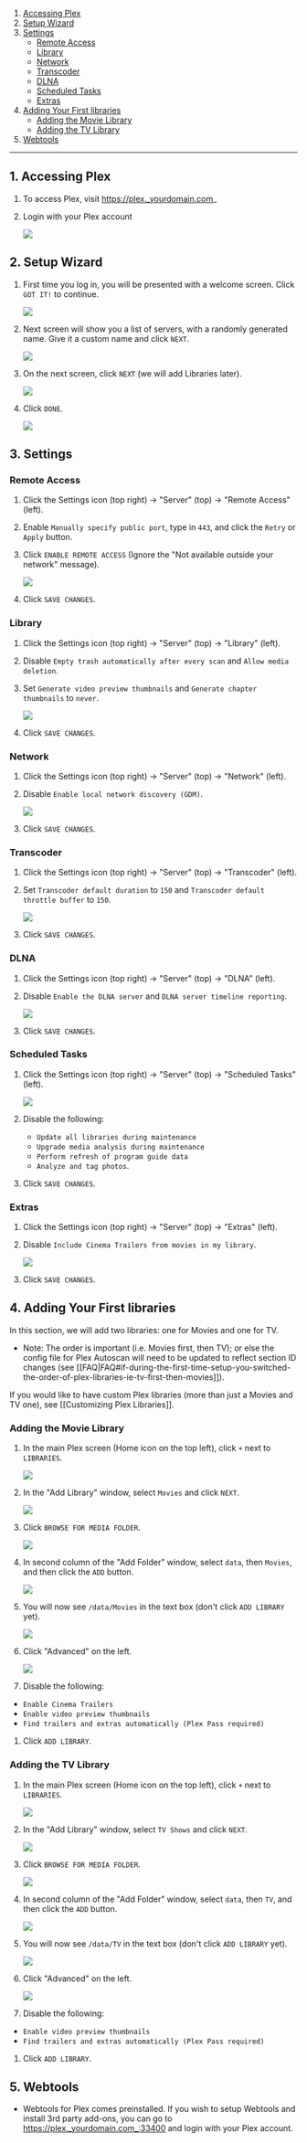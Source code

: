 <!-- TOC depthFrom:1 depthTo:6 withLinks:1 updateOnSave:0 orderedList:0 -->

1. [Accessing Plex](#1-accessing-plex)
2. [Setup Wizard](#2-setup-wizard)
3. [Settings](#3-settings)
	- [Remote Access](#remote-access)
	- [Library](#library)
	- [Network](#network)
	- [Transcoder](#transcoder)
	- [DLNA](#dlna)
	- [Scheduled Tasks](#scheduled-tasks)
	- [Extras](#extras)
4. [Adding Your First libraries](#4-adding-your-first-libraries)
	- [Adding the Movie Library](#adding-the-movie-library)
	- [Adding the TV Library](#adding-the-tv-library)
5. [Webtools](#5-webtools)

<!-- /TOC -->

---

## 1. Accessing Plex

1. To access Plex, visit https://plex._yourdomain.com_

2. Login with your Plex account

    ![](https://i.imgur.com/KMVu05O.png)

## 2. Setup Wizard

1. First time you log in, you will be presented with a welcome screen. Click `GOT IT!` to continue.

    ![](https://i.imgur.com/CTG955C.png)

1. Next screen will show you a list of servers, with a randomly generated name. Give it a custom name and click `NEXT`.

    ![](https://i.imgur.com/soGxdGm.png)

1. On the next screen, click `NEXT` (we will add Libraries later).

    ![](https://i.imgur.com/OQxsJd1.png)

1. Click `DONE`.

    ![](https://i.imgur.com/uRr3o61.png)


## 3. Settings

### Remote Access

1. Click the Settings icon (top right) -> "Server" (top) -> "Remote Access" (left).

1. Enable `Manually specify public port`, type in `443`, and click the `Retry` or `Apply` button.

1. Click `ENABLE REMOTE ACCESS` (Ignore the "Not available outside your network" message).

    ![](http://i.imgur.com/tq7dzAa.png)

1. Click `SAVE CHANGES`.


### Library

1. Click the Settings icon (top right) -> "Server" (top) -> "Library" (left).
1. Disable `Empty trash automatically after every scan` and `Allow media deletion`.
2. Set `Generate video preview thumbnails` and `Generate chapter thumbnails` to `never`.

    ![](http://i.imgur.com/D82n8vh.png)

1. Click `SAVE CHANGES`.

### Network

1. Click the Settings icon (top right) -> "Server" (top) -> "Network" (left).
2. Disable `Enable local network discovery (GDM)`.

    ![](http://i.imgur.com/nQXDIUz.png)

1. Click `SAVE CHANGES`.


### Transcoder

1. Click the Settings icon (top right) -> "Server" (top) -> "Transcoder" (left).
2. Set `Transcoder default duration` to `150` and `Transcoder default throttle buffer` to `150`.

    ![](https://i.imgur.com/ia8MjvR.png)

1. Click `SAVE CHANGES`.


### DLNA

1. Click the Settings icon (top right) -> "Server" (top) -> "DLNA" (left).

1. Disable `Enable the DLNA server` and `DLNA server timeline reporting`.


    ![](http://i.imgur.com/CLGqMQx.png)

1. Click `SAVE CHANGES`.


### Scheduled Tasks

1. Click the Settings icon (top right) -> "Server" (top) -> "Scheduled Tasks" (left).

    ![](http://i.imgur.com/tjotG75.png)

2. Disable the following:
    - `Update all libraries during maintenance`
    - `Upgrade media analysis during maintenance`
    - `Perform refresh of program guide data`
    - `Analyze and tag photos`.


3. Click `SAVE CHANGES`.


### Extras

1. Click the Settings icon (top right) -> "Server" (top) -> "Extras" (left).

1. Disable `Include Cinema Trailers from movies in my library`.

    ![](http://i.imgur.com/FM7OsPZ.png)

1. Click `SAVE CHANGES`.



## 4. Adding Your First libraries

In this section, we will add two libraries: one for Movies and one for TV.

   * Note: The order is important (i.e. Movies first, then TV); or else the config file for Plex Autoscan will need to be updated to reflect section ID changes (see [[FAQ|FAQ#if-during-the-first-time-setup-you-switched-the-order-of-plex-libraries-ie-tv-first-then-movies]]).

If you would like to have custom Plex libraries (more than just a Movies and TV one), see [[Customizing Plex Libraries]].

### Adding the Movie Library

1. In the main Plex screen (Home icon on the top left), click `+` next to `LIBRARIES`.

    ![](https://i.imgur.com/zadq6ca.png)

1. In the "Add Library" window, select `Movies` and click `NEXT`.

    ![](https://i.imgur.com/UcUFCix.png)

1. Click `BROWSE FOR MEDIA FOLDER`.

    ![](https://i.imgur.com/5kywEro.png)

1. In second column of the "Add Folder" window, select `data`, then `Movies`, and then click the `ADD` button.

    ![ ](https://i.imgur.com/Embc9h9.png)

1. You will now see `/data/Movies` in the text box (don't click `ADD LIBRARY` yet).

    ![](https://i.imgur.com/qzlGMTN.png)

1. Click "Advanced" on the left.

    ![](https://i.imgur.com/4JV0orf.png)

1. Disable the following:
  - `Enable Cinema Trailers`
  - `Enable video preview thumbnails`
  - `Find trailers and extras automatically (Plex Pass required)`

1. Click `ADD LIBRARY`.


### Adding the TV Library

1. In the main Plex screen (Home icon on the top left), click `+` next to `LIBRARIES`.

    ![](https://i.imgur.com/zadq6ca.png)

1. In the "Add Library" window, select `TV Shows` and click `NEXT`.

    ![](https://i.imgur.com/gZtUgtQ.png)

1. Click `BROWSE FOR MEDIA FOLDER`.

    ![](https://i.imgur.com/5kywEro.png)

1. In second column of the "Add Folder" window, select `data`, then `TV`, and then click the `ADD` button.

    ![ ](https://i.imgur.com/Embc9h9.png)

1. You will now see `/data/TV` in the text box (don't click `ADD LIBRARY` yet).

    ![](https://i.imgur.com/i03W0W0.png)

1. Click "Advanced" on the left.

    ![](https://i.imgur.com/JuZif0B.png)

1. Disable the following:
  - `Enable video preview thumbnails`
  - `Find trailers and extras automatically (Plex Pass required)`

1. Click `ADD LIBRARY`.


## 5. Webtools

* Webtools for Plex comes preinstalled. If you wish to setup Webtools and install 3rd party add-ons, you can go to https://plex._yourdomain.com_:33400 and login with your Plex account.

